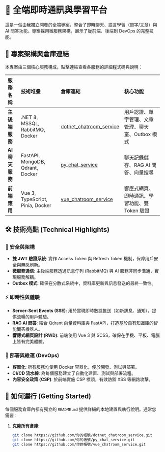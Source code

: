 # 🚀 全端即時通訊與學習平台

這是一個由我獨立開發的全端專案，整合了即時聊天、語言學習（單字/文章）與 AI 問答功能。專案採用微服務架構，展示了從前端、後端到 DevOps 的完整技能。

## 📁 專案架構與倉庫連結

本專案由三個核心服務構成，點擊連結查看各服務的詳細程式碼與說明：

| 服務名稱 | 技術堆疊 | 倉庫連結 | 核心功能 |
| :--- | :--- | :--- | :--- |
| **主後端服務** | .NET 8, MSSQL, RabbitMQ, Docker | [dotnet_chatroom_service](https://github.com/lauchiwai/dotnet_chatroom_service) | 用戶認證、單字管理、文章管理、聊天室、Outbox 模式 |
| **AI 聊天服務** | FastAPI, MongoDB, Qdrant, Docker | [py_chat_service](https://github.com/lauchiwai/py_chat_service) | 聊天記錄儲存、RAG AI 問答、向量搜尋 |
| **前端應用** | Vue 3, TypeScript, Pinia, Docker | [vue_chatroom_service](https://github.com/lauchiwai/vue_chatroom_service) | 響應式網頁、即時通訊、學習功能、雙 Token 驗證 |

## 🛠️ 技術亮點 (Technical Highlights)

### 🔐 安全與架構
- **雙 JWT 驗證系統**: 實作 Access Token 與 Refresh Token 機制，保障用戶安全與無感刷新。
- **微服務通信**: 主後端服務透過訊息佇列 (RabbitMQ) 與 AI 服務非同步溝通，實現服務解耦。
- **Outbox 模式**: 確保在分散式系統中，資料庫更新與訊息發送的最終一致性。

### ⚡ 即時性與體驗
- **Server-Sent Events (SSE)**: 用於實現即時數據推送（如新訊息、通知），提供流暢的用戶體驗。
- **RAG AI 問答**: 結合 Qdrant 向量資料庫與 FastAPI，打造基於自有知識庫的智能問答機器人。
- **響應式網頁設計 (RWD)**: 前端使用 Vue 3 與 SCSS，確保在手機、平板、電腦上皆有完美體驗。

### 🚀 部署與維運 (DevOps)
- **容器化**: 所有服務均使用 Docker 容器化，便於開發、測試與部署。
- **CI/CD 流水線**: 為每個服務建立了自動化建置、測試與部署流程。
- **內容安全政策 (CSP)**: 於前端實施 CSP 標頭，有效防禦 XSS 等網路攻擊。

## 🏃 如何運行 (Getting Started)

每個服務倉庫內都有獨立的 `README.md` 提供詳細的本地建置與執行說明。通常您需要：

1.  **克隆所有倉庫**:
    ```bash
    git clone https://github.com/你的帳號/dotnet_chatroom_service.git
    git clone https://github.com/你的帳號/py_chat_service.git
    git clone https://github.com/你的帳號/vue_chatroom_service.git
